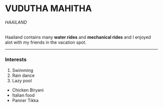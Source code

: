 # VUDUTHA MAHITHA
###### HAAILAND
Haailand contains many __water rides__ and **mechanical rides** and I enjoyed alot with my friends in the vacation spot.

------------------------

### Interests
1. Swimming
2. Rain dance
3. Lazy pool
- Chicken Biryani
- Italian food
- Panner Tikka